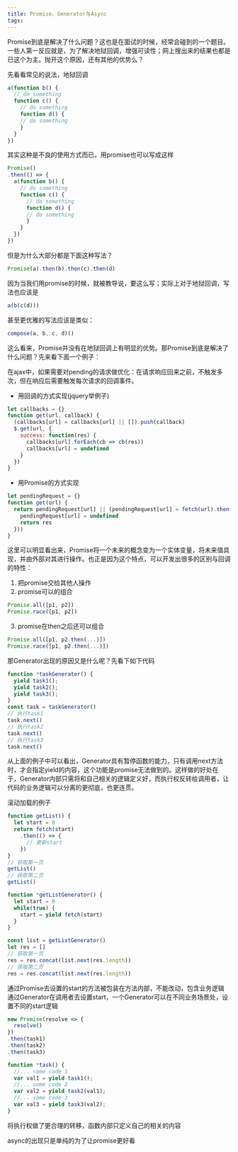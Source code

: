 ```yaml
---
title: Promise、Generator与Async
tags:
---
```


Promise到底是解决了什么问题？这也是在面试的时候，经常会碰到的一个题目。一些人第一反应就是，为了解决地狱回调，增强可读性；网上搜出来的结果也都是已这个为主。抛开这个原因，还有其他的优势么？
<!-- more --> 

先看看常见的说法，地狱回调
```js
a(function b() {
  // do something
  function c() {   
    // do something 
    function d() {
    // do something 
    }
  }
})
```
其实这种是不良的使用方式而已，用promise也可以写成这样
```js
Promise()
.then(() => {
  a(function b() {
    // do something
    function c() {   
      // do something 
      function d() {
      // do something 
      }
    }
  })
})
```
但是为什么大部分都是下面这种写法？
```js
Promise(a).then(b).then(c).then(d)
```
因为当我们用promise的时候，就被教导说，要这么写；实际上对于地狱回调，写法也应该是
```js
a(b(c(d)))
```
甚至更优雅的写法应该是类似：
```js
compose(a, b, c, d)()
```

这么看来，Promise并没有在地狱回调上有明显的优势。那Promise到底是解决了什么问题？先来看下面一个例子：

在ajax中，如果需要对pending的请求做优化：在请求响应回来之前，不触发多次，但在响应后需要触发每次请求的回调事件。

* 用回调的方式实现(jquery举例子)
```js
let callbacks = {}
function get(url, callback) {
  (callbacks[url] = callbacks[url] || []).push(callback)
  $.get(url, {
    success: function(res) {
      callbacks[url].forEach(cb => cb(res))
      callbacks[url] = undefined
    }
  })
}
```

* 用Promise的方式实现
```js
let pendingRequest = {}
function get(url) {
  return pendingRequest[url] || (pendingRequest[url] = fetch(url).then((res) => {
    pendingRequest[url] = undefined
    return res
  }))
}
```
这里可以明显看出来，Promise将一个未来的概念变为一个实体变量，将未来值具现，并由外部对其进行操作。也正是因为这个特点，可以开发出很多的区别与回调的特性：
1. 把promise交给其他人操作
2. promise可以的组合
```js
Promise.all([p1, p2])
Promise.race([p1, p2])
```
3. promise在then之后还可以组合
```js
Promise.all([p1, p2.then(...)])
Promise.race([p1, p2.then(...)])
```

那Generator出现的原因又是什么呢？先看下如下代码
```js
function *taskGenerator() {
  yield task1();
  yield task2();
  yield task3();
}
const task = taskGenerator()
// 执行task1
task.next()
// 执行task2
task.next()
// 执行task3
task.next()
```
从上面的例子中可以看出，Generator具有暂停函数的能力，只有调用next方法时，才会指定yield的内容，这个功能是promise无法做到的。这样做的好处在于，Generator内部只需将和自己相关的逻辑定义好，而执行权反转给调用者，让代码的业务逻辑可以分离的更彻底，也更连贯。

滚动加载的例子
```js
function getList() {
  let start = 0
  return fetch(start)
    .then(() => {
      // 更新start
    })
}
// 获取第一页
getList()
// 获取第二页
getList()

function *getListGenerator() {
  let start = 0
  while(true) {
    start = yield fetch(start)
  }
}

const list = getListGenerator()
let res = []
// 获取第一页
res = res.concat(list.next(res.length))
// 获取第二页
res = res.concat(list.next(res.length))
```
通过Promise去设置的start的方法被包装在方法内部，不能改动，包含业务逻辑
通过Generator在调用者去设置start，一个Generator可以在不同业务场景处，设置不同的start逻辑

```js
new Promise(resolve => {
  resolve()
})
.then(task1)
.then(task2)
.then(task3)

function *task() {
  //... some code 1
  var val1 = yield task1();
  //... some code 2
  var val2 = yield task2(val1);
  //... some code 3
  var val3 = yield task3(val2);
}

```
将执行权做了更合理的转移，函数内部只定义自己的相关的内容

async的出现只是单纯的为了让promise更好看
